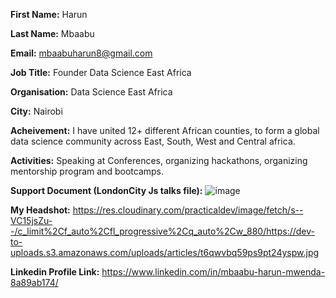 **First Name:** Harun

**Last Name:** Mbaabu 

**Email:** mbaabuharun8@gmail.com 

**Job Title:** Founder Data Science East Africa 

**Organisation:** Data Science East Africa 

**City:** Nairobi 

**Acheivement:** I have united 12+ different African counties, to form a global data science community across East, South, West and Central africa. 

**Activities:** Speaking at Conferences, organizing hackathons, organizing mentorship program and bootcamps. 

**Support Document (LondonCity Js talks file):** ![image](https://user-images.githubusercontent.com/51136314/118879373-50fc1f80-b8f9-11eb-9bf7-ff9cfe4afceb.png)


**My Headshot:** https://res.cloudinary.com/practicaldev/image/fetch/s--VC15jsZu--/c_limit%2Cf_auto%2Cfl_progressive%2Cq_auto%2Cw_880/https://dev-to-uploads.s3.amazonaws.com/uploads/articles/t6qwvbq59ps9pt24yspw.jpg 

**Linkedin Profile Link:** https://www.linkedin.com/in/mbaabu-harun-mwenda-8a89ab174/
